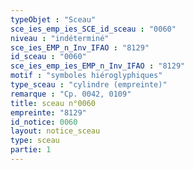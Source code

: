```yaml
---
typeObjet : "Sceau"
sce_ies_emp_ies_SCE_id_sceau : "0060"
niveau : "indéterminé"
sce_ies_EMP_n_Inv_IFAO : "8129"
id_sceau : "0060"
sce_ies_emp_ies_EMP_n_Inv_IFAO : "8129"
motif : "symboles hiéroglyphiques"
type_sceau : "cylindre (empreinte)"
remarque : "Cp. 0042, 0109"
title: sceau n°0060
empreinte: "8129"
id_notice: 0060
layout: notice_sceau
type: sceau
partie: 1
---
```

